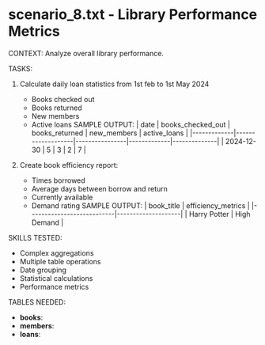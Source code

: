 # scenario_8.txt - Library Performance Metrics

CONTEXT:
Analyze overall library performance.

TASKS:

1. Calculate daily loan statistics from 1st feb to 1st May 2024

   - Books checked out
   - Books returned
   - New members
   - Active loans
     SAMPLE OUTPUT:
     | date | books_checked_out | books_returned | new_members | active_loans |
     |-------------|-------------------|----------------|-------------|--------------|
     | 2024-12-30 | 5 | 3 | 2 | 7 |



2. Create book efficiency report:
   - Times borrowed
   - Average days between borrow and return
   - Currently available
   - Demand rating
     SAMPLE OUTPUT:
     | book_title | efficiency_metrics |
     |---------------------------|--------------------|
     | Harry Potter | High Demand |

SKILLS TESTED:

- Complex aggregations
- Multiple table operations
- Date grouping
- Statistical calculations
- Performance metrics

TABLES NEEDED:

- **books**: 
- **members**: 
- **loans**: 
